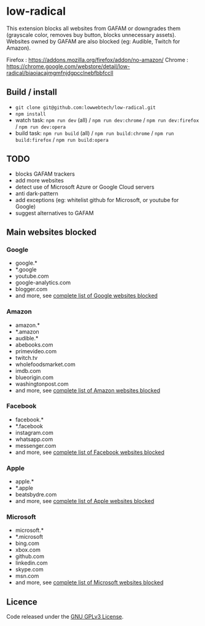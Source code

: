 # low-radical

This extension blocks all websites from GAFAM or downgrades them (grayscale color, removes buy button, blocks unnecessary assets). Websites owned by GAFAM are also blocked (eg: Audible, Twitch for Amazon).

Firefox : https://addons.mozilla.org/firefox/addon/no-amazon/
Chrome : https://chrome.google.com/webstore/detail/low-radical/biaoiacajmgmfnjdgpcclnebfbbfccll


## Build / install

- `git clone git@github.com:lowwebtech/low-radical.git`
- `npm install`
- watch task:  `npm run dev` (all) / `npm run dev:chrome` / `npm run dev:firefox` / `npm run dev:opera`
- build task: `npm run build` (all) / `npm run build:chrome` / `npm run build:firefox` / `npm run build:opera`


## TODO

- blocks GAFAM trackers
- add more websites
- detect use of Microsoft Azure or Google Cloud servers
- anti dark-pattern
- add exceptions (eg: whitelist github for Microsoft, or youtube for Google)
- suggest alternatives to GAFAM


## Main websites blocked

### Google
  - google.*
  - *.google
  - youtube.com
  - google-analytics.com
  - blogger.com
  - and more, see [complete list of Google websites blocked](https://github.com/lowwebtech/low-radical/blob/master/src/scripts/data/urls/google.js)

### Amazon
  - amazon.*
  - *.amazon
  - audible.*
  - abebooks.com
  - primevideo.com
  - twitch.tv
  - wholefoodsmarket.com
  - imdb.com
  - blueorigin.com
  - washingtonpost.com
  - and more, see [complete list of Amazon websites blocked](https://github.com/lowwebtech/low-radical/blob/master/src/scripts/data/urls/amazon.js)

### Facebook
  - facebook.*
  - *.facebook
  - instagram.com
  - whatsapp.com
  - messenger.com
  - and more, see [complete list of Facebook websites blocked](https://github.com/lowwebtech/low-radical/blob/master/src/scripts/data/urls/facebook.js)

### Apple
  - apple.*
  - *.apple
  - beatsbydre.com
  - and more, see [complete list of Apple websites blocked](https://github.com/lowwebtech/low-radical/blob/master/src/scripts/data/urls/apple.js)

### Microsoft
  - microsoft.*
  - *.microsoft
  - bing.com
  - xbox.com
  - github.com
  - linkedin.com
  - skype.com
  - msn.com
  - and more, see [complete list of Microsoft websites blocked](https://github.com/lowwebtech/low-radical/blob/master/src/scripts/data/urls/microsoft.js)



## Licence

Code released under the [GNU GPLv3 License](LICENSE).
